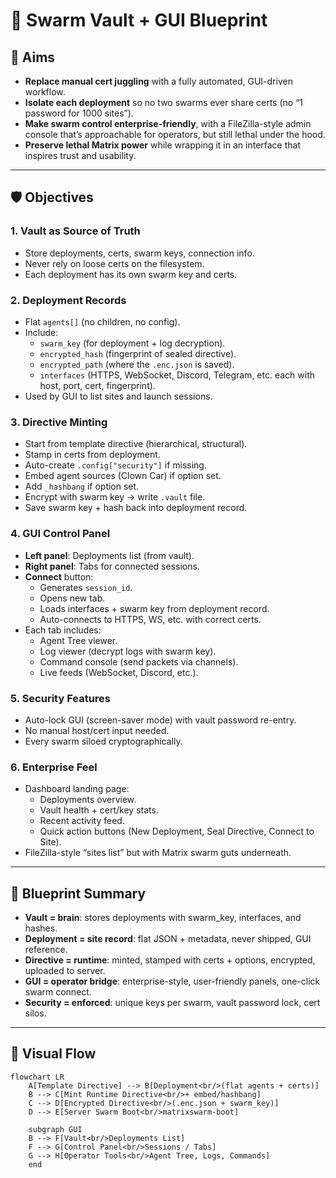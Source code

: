 # 🧭 Swarm Vault + GUI Blueprint

## 🎯 Aims
- **Replace manual cert juggling** with a fully automated, GUI-driven workflow.  
- **Isolate each deployment** so no two swarms ever share certs (no “1 password for 1000 sites”).  
- **Make swarm control enterprise-friendly**, with a FileZilla-style admin console that’s approachable for operators, but still lethal under the hood.  
- **Preserve lethal Matrix power** while wrapping it in an interface that inspires trust and usability.  

---

## 🛡️ Objectives

### 1. Vault as Source of Truth
- Store deployments, certs, swarm keys, connection info.  
- Never rely on loose certs on the filesystem.  
- Each deployment has its own swarm key and certs.  

### 2. Deployment Records
- Flat `agents[]` (no children, no config).  
- Include:
  - `swarm_key` (for deployment + log decryption).  
  - `encrypted_hash` (fingerprint of sealed directive).  
  - `encrypted_path` (where the `.enc.json` is saved).  
  - `interfaces` (HTTPS, WebSocket, Discord, Telegram, etc. each with host, port, cert, fingerprint).  
- Used by GUI to list sites and launch sessions.  

### 3. Directive Minting
- Start from template directive (hierarchical, structural).  
- Stamp in certs from deployment.  
- Auto-create `.config["security"]` if missing.  
- Embed agent sources (Clown Car) if option set.  
- Add `_hashbang` if option set.  
- Encrypt with swarm key → write `.vault` file.  
- Save swarm key + hash back into deployment record.  

### 4. GUI Control Panel
- **Left panel**: Deployments list (from vault).  
- **Right panel**: Tabs for connected sessions.  
- **Connect** button:
  - Generates `session_id`.  
  - Opens new tab.  
  - Loads interfaces + swarm key from deployment record.  
  - Auto-connects to HTTPS, WS, etc. with correct certs.  
- Each tab includes:
  - Agent Tree viewer.  
  - Log viewer (decrypt logs with swarm key).  
  - Command console (send packets via channels).  
  - Live feeds (WebSocket, Discord, etc.).  

### 5. Security Features
- Auto-lock GUI (screen-saver mode) with vault password re-entry.  
- No manual host/cert input needed.  
- Every swarm siloed cryptographically.  

### 6. Enterprise Feel
- Dashboard landing page:
  - Deployments overview.  
  - Vault health + cert/key stats.  
  - Recent activity feed.  
  - Quick action buttons (New Deployment, Seal Directive, Connect to Site).  
- FileZilla-style “sites list” but with Matrix swarm guts underneath.  

---

## 🧩 Blueprint Summary
- **Vault = brain**: stores deployments with swarm_key, interfaces, and hashes.  
- **Deployment = site record**: flat JSON + metadata, never shipped, GUI reference.  
- **Directive = runtime**: minted, stamped with certs + options, encrypted, uploaded to server.  
- **GUI = operator bridge**: enterprise-style, user-friendly panels, one-click swarm connect.  
- **Security = enforced**: unique keys per swarm, vault password lock, cert silos.  

---

## 🔷 Visual Flow

```mermaid
flowchart LR
    A[Template Directive] --> B[Deployment<br/>(flat agents + certs)]
    B --> C[Mint Runtime Directive<br/>+ embed/hashbang]
    C --> D[Encrypted Directive<br/>(.enc.json + swarm_key)]
    D --> E[Server Swarm Boot<br/>matrixswarm-boot]

    subgraph GUI
    B --> F[Vault<br/>Deployments List]
    F --> G[Control Panel<br/>Sessions / Tabs]
    G --> H[Operator Tools<br/>Agent Tree, Logs, Commands]
    end

